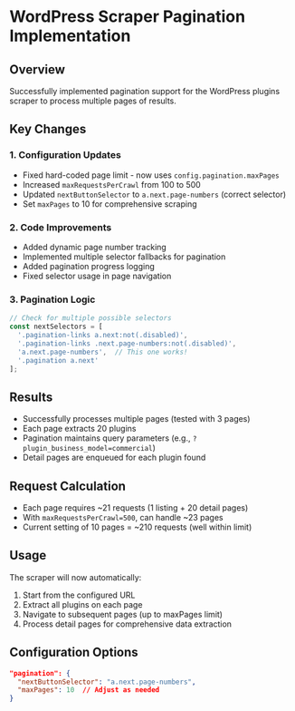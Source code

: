 # WordPress Scraper Pagination Implementation

## Overview
Successfully implemented pagination support for the WordPress plugins scraper to process multiple pages of results.

## Key Changes

### 1. Configuration Updates
- Fixed hard-coded page limit - now uses `config.pagination.maxPages`
- Increased `maxRequestsPerCrawl` from 100 to 500
- Updated `nextButtonSelector` to `a.next.page-numbers` (correct selector)
- Set `maxPages` to 10 for comprehensive scraping

### 2. Code Improvements
- Added dynamic page number tracking
- Implemented multiple selector fallbacks for pagination
- Added pagination progress logging
- Fixed selector usage in page navigation

### 3. Pagination Logic
```typescript
// Check for multiple possible selectors
const nextSelectors = [
  '.pagination-links a.next:not(.disabled)',
  '.pagination-links .next.page-numbers:not(.disabled)', 
  'a.next.page-numbers',  // This one works!
  '.pagination a.next'
];
```

## Results
- Successfully processes multiple pages (tested with 3 pages)
- Each page extracts 20 plugins
- Pagination maintains query parameters (e.g., `?plugin_business_model=commercial`)
- Detail pages are enqueued for each plugin found

## Request Calculation
- Each page requires ~21 requests (1 listing + 20 detail pages)
- With `maxRequestsPerCrawl=500`, can handle ~23 pages
- Current setting of 10 pages = ~210 requests (well within limit)

## Usage
The scraper will now automatically:
1. Start from the configured URL
2. Extract all plugins on each page
3. Navigate to subsequent pages (up to maxPages limit)
4. Process detail pages for comprehensive data extraction

## Configuration Options
```json
"pagination": {
  "nextButtonSelector": "a.next.page-numbers",
  "maxPages": 10  // Adjust as needed
}
```